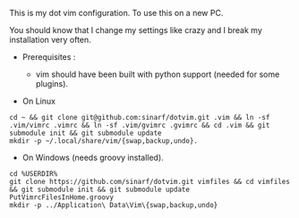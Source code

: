 This is my dot vim configuration. To use this on a new PC. 

You should know that I change my settings like crazy and I break my installation very often. 

* Prerequisites : 
	* vim should have been built with python support (needed for some plugins).

* On Linux 
```shell
cd ~ && git clone git@github.com:sinarf/dotvim.git .vim && ln -sf .vim/vimrc .vimrc && ln -sf .vim/gvimrc .gvimrc && cd .vim && git submodule init && git submodule update
mkdir -p ~/.local/share/vim/{swap,backup,undo}.
```

* On Windows  (needs groovy installed).
```shell
cd %USERDIR% 
git clone https://github.com/sinarf/dotvim.git vimfiles && cd vimfiles  && git submodule init && git submodule update
PutVimrcFilesInHome.groovy
mkdir -p ../Application\ Data\Vim\{swap,backup,undo}
```
